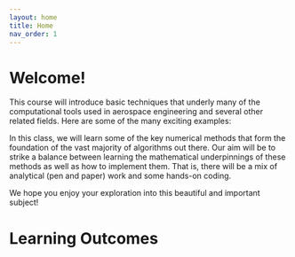 ```yaml
---
layout: home
title: Home
nav_order: 1
---
```


# Welcome!

This course will introduce basic techniques that underly many of the computational tools used in aerospace engineering and several other related fields. Here are some of the many exciting examples:



In this class, we will learn some of the key numerical methods that form the foundation of the vast majority of algorithms out there. Our aim will be to strike a balance between learning the mathematical underpinnings of these methods as well as how to implement them. That is, there will be a mix of analytical (pen and paper) work and some hands-on coding. 

We hope you enjoy your exploration into this beautiful and important subject!

# Learning Outcomes

